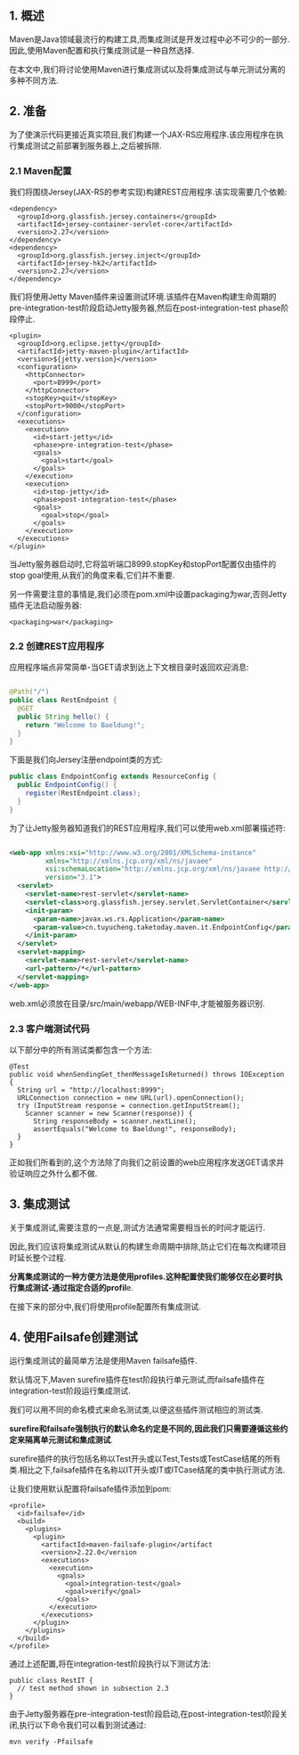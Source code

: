 ## 1. 概述

Maven是Java领域最流行的构建工具,而集成测试是开发过程中必不可少的一部分.因此,使用Maven配置和执行集成测试是一种自然选择.

在本文中,我们将讨论使用Maven进行集成测试以及将集成测试与单元测试分离的多种不同方法.

## 2. 准备

为了使演示代码更接近真实项目,我们构建一个JAX-RS应用程序.该应用程序在执行集成测试之前部署到服务器上,之后被拆除.

### 2.1 Maven配置

我们将围绕Jersey(JAX-RS的参考实现)构建REST应用程序.该实现需要几个依赖:

```
<dependency>
  <groupId>org.glassfish.jersey.containers</groupId>
  <artifactId>jersey-container-servlet-core</artifactId>
  <version>2.27</version>
</dependency>
<dependency>
  <groupId>org.glassfish.jersey.inject</groupId>
  <artifactId>jersey-hk2</artifactId>
  <version>2.27</version>
</dependency>
```

我们将使用Jetty Maven插件来设置测试环境.该插件在Maven构建生命周期的pre-integration-test阶段启动Jetty服务器,然后在post-integration-test phase阶段停止.

```
<plugin>
  <groupId>org.eclipse.jetty</groupId>
  <artifactId>jetty-maven-plugin</artifactId>
  <version>${jetty.version}</version>
  <configuration>
    <httpConnector>
      <port>8999</port>
    </httpConnector>
    <stopKey>quit</stopKey>
    <stopPort>9000</stopPort>
  </configuration>
  <executions>
    <execution>
      <id>start-jetty</id>
      <phase>pre-integration-test</phase>
      <goals>
        <goal>start</goal>
      </goals>
    </execution>
    <execution>
      <id>stop-jetty</id>
      <phase>post-integration-test</phase>
      <goals>
        <goal>stop</goal>
      </goals>
    </execution>
  </executions>
</plugin>
```

当Jetty服务器启动时,它将监听端口8999.stopKey和stopPort配置仅由插件的stop goal使用,从我们的角度来看,它们并不重要.

另一件需要注意的事情是,我们必须在pom.xml中设置packaging为war,否则Jetty插件无法启动服务器:

```
<packaging>war</packaging>
```

### 2.2 创建REST应用程序

应用程序端点非常简单-当GET请求到达上下文根目录时返回欢迎消息:

```java

@Path("/")
public class RestEndpoint {
  @GET
  public String hello() {
    return "Welcome to Baeldung!";
  }
}
```

下面是我们向Jersey注册endpoint类的方式:

```java
public class EndpointConfig extends ResourceConfig {
  public EndpointConfig() {
    register(RestEndpoint.class);
  }
}
```

为了让Jetty服务器知道我们的REST应用程序,我们可以使用web.xml部署描述符:

```xml

<web-app xmlns:xsi="http://www.w3.org/2001/XMLSchema-instance"
         xmlns="http://xmlns.jcp.org/xml/ns/javaee"
         xsi:schemaLocation="http://xmlns.jcp.org/xml/ns/javaee http://xmlns.jcp.org/xml/ns/javaee/web-app_3_1.xsd"
         version="3.1">
  <servlet>
    <servlet-name>rest-servlet</servlet-name>
    <servlet-class>org.glassfish.jersey.servlet.ServletContainer</servlet-class>
    <init-param>
      <param-name>javax.ws.rs.Application</param-name>
      <param-value>cn.tuyucheng.taketoday.maven.it.EndpointConfig</param-value>
    </init-param>
  </servlet>
  <servlet-mapping>
    <servlet-name>rest-servlet</servlet-name>
    <url-pattern>/*</url-pattern>
  </servlet-mapping>
</web-app>
```

web.xml必须放在目录/src/main/webapp/WEB-INF中,才能被服务器识别.

### 2.3 客户端测试代码

以下部分中的所有测试类都包含一个方法:

```
@Test
public void whenSendingGet_thenMessageIsReturned() throws IOException {
  String url = "http://localhost:8999";
  URLConnection connection = new URL(url).openConnection();
  try (InputStream response = connection.getInputStream();
    Scanner scanner = new Scanner(response)) {
      String responseBody = scanner.nextLine();
      assertEquals("Welcome to Baeldung!", responseBody);
  }
}
```

正如我们所看到的,这个方法除了向我们之前设置的web应用程序发送GET请求并验证响应之外什么都不做.

## 3. 集成测试

关于集成测试,需要注意的一点是,测试方法通常需要相当长的时间才能运行.

因此,我们应该将集成测试从默认的构建生命周期中排除,防止它们在每次构建项目时延长整个过程.

**分离集成测试的一种方便方法是使用profiles.这种配置使我们能够仅在必要时执行集成测试-通过指定合适的profil**e.

在接下来的部分中,我们将使用profile配置所有集成测试.

## 4. 使用Failsafe创建测试

运行集成测试的最简单方法是使用Maven failsafe插件.

默认情况下,Maven surefire插件在test阶段执行单元测试,而failsafe插件在integration-test阶段运行集成测试.

我们可以用不同的命名模式来命名测试类,以便这些插件测试相应的测试类.

**surefire和failsafe强制执行的默认命名约定是不同的,因此我们只需要遵循这些约定来隔离单元测试和集成测试**.

surefire插件的执行包括名称以Test开头或以Test,Tests或TestCase结尾的所有类.相比之下,failsafe插件在名称以IT开头或IT或ITCase结尾的类中执行测试方法.

让我们使用默认配置将failsafe插件添加到pom:

```
<profile>
  <id>failsafe</id>
  <build>
    <plugins>
      <plugin>
        <artifactId>maven-failsafe-plugin</artifact
        <version>2.22.0</version
        <executions>
          <execution>
            <goals>
              <goal>integration-test</goal>
              <goal>verify</goal>
            </goals>
          </execution>
        </executions>
      </plugin>
    </plugins>
  </build>
</profile>
```

通过上述配置,将在integration-test阶段执行以下测试方法:

```
public class RestIT {
  // test method shown in subsection 2.3
}
```

由于Jetty服务器在pre-integration-test阶段启动,在post-integration-test阶段关闭,执行以下命令我们可以看到测试通过:

```
mvn verify -Pfailsafe
```



